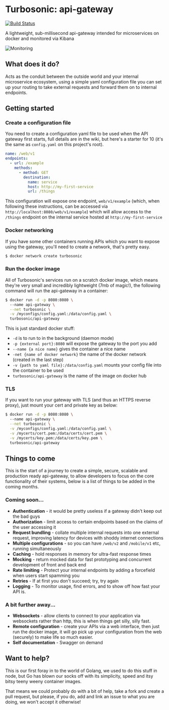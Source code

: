 # Turbosonic: api-gateway
[![Build Status](https://api.travis-ci.org/turbosonic/api-gateway.svg?branch=master)](https://travis-ci.org/turbosonic/api-gateway)

A lightweight, sub-millisecond api-gateway intended for microservices on docker and monitored via Kibana

![Monitoring](https://preview.ibb.co/iDxz4b/Pasted_image_at_2017_11_30_03_45_PM.png)

## What does it do?
Acts as the conduit between the outside world and your internal microservice ecosystem, using a simple yaml configuration file you can set up your routing to take external requests and forward them on to internal endpoints.

## Getting started
### Create a configuration file
You need to create a configuration yaml file to be used when the API gateway first starts, full details are in the wiki, but here's a starter for 10 (it's the same as `config.yaml` on this project's root).

```yaml
name: /web/v1 
endpoints:
  - url: /example
    methods:
      - method: GET
        destination:
          name: service
          host: http://my-first-service
          url: /things
```

This configuration will expose one endpoint, `web/v1/example` (which, when following these instructions, can be accessed via `http://localhost:8080/web/v1/example`) which will allow access to the `/things` endpoint on the internal service hosted at `http://my-first-service`
### Docker networking
If you have some other containers running APIs which you want to expose using the gateway, you'll need to create a network, that's pretty easy.
```bash
$ docker network create turbosonic
```

### Run the docker image
All of Turbosonic's services run on a scratch docker image, which means they're very small and incredibly lightweight (7mb of magic!), the following command will run the api-gateway in a container:
```bash
$ docker run -d -p 8080:8080 \ 
  --name api-gateway \
  --net turbosonic \
  -v /myconfigs/config.yaml:/data/config.yaml \
  turbosonic/api-gateway
```
This is just standard docker stuff:
* `-d` is to run to in the background (daemon mode)
* `-p {external port}:8080` will expose the gateway to the port you add
* `--name {a nice name}` gives the container a nice name
* `-net {name of docker network}` the name of the docker network (created in the last step)
* `-v {path to yaml file}:/data/config.yaml` mounts your config file into the container to be used
* `turbosonic/api-gateway` is the name of the image on docker hub

### TLS
If you want to run your gateway with TLS (and thus an HTTPS reverse proxy), just mount your cert and private key as below:
```bash
$ docker run -d -p 8080:8080 \ 
  --name api-gateway \
  --net turbosonic \
  -v /myconfigs/config.yaml:/data/config.yaml \
  -v /mycerts/cert.pem:/data/certs/cert.pem \
  -v /mycerts/key.pem:/data/certs/key.pem \
  turbosonic/api-gateway
```

## Things to come
This is the start of a journey to create a simple, secure, scalable and production ready api-gateway, to allow developers to focus on the core functionality of their systems, below is a list of things to be added in the coming months.

### Coming soon...

* **Authentication** - it would be pretty useless if a gateway didn't keep out the bad guys
* **Authorization**  - limit access to certain endpoints based on the claims of the user accessing it
* **Request bundling** - collate multiple internal requests into one external request, improving latency for devices with shoddy internet connections
* **Multiple configurations** - so you can have `/web/v2` and `/mobile/v1` etc, running simultaneously
* **Caching** - hold responses in memory for ultra-fast response times
* **Mocking** - return mocked data for fast prototyping and concurrent development of front and back end
* **Rate limiting** - Protect your internal endpoints by adding a forcefield when users start spamming you
* **Retries** - If at first you don't succeed; try, try again
* **Logging** - To monitor usage, find errors, and to show off how fast your API is.

### A bit further away...
* **Websockets** - allow clients to connect to your application via websockets rather than http, this is when things get silly, silly fast.
* **Remote configuration** - create your APIs via a web interface, then just run the docker image, it will go pick up your configuration from the web (securely) to make life so much easier.
* **Self documentation** - Swagger on demand

## Want to help?
This is our first foray in to the world of Golang, we used to do this stuff in node, but Go has blown our socks off with its simplicity, speed and itsy bitsy teeny weeny container images.

That means we could probably do with a bit of help, take a fork and create a pull request, but please, if you do, add and link an issue to what you are doing, we won't accept it otherwise!